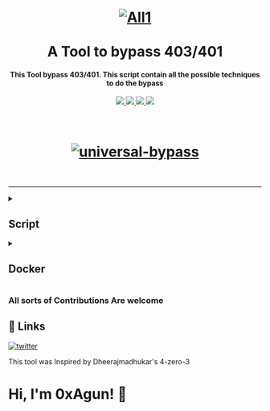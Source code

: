 
<h1 align="center">
  <br>
  <a href="https://github.com/0xAgun/idb-shodan"><img src="https://i.imgur.com/wRea7fk.png" alt="All1"></a></br>
  <br>
    A Tool to bypass 403/401
  <br>
</h1>
<h4 align="center">This Tool bypass 403/401. This script contain all the possible techniques to do the bypass</h4>
<p align="center">
  <a href="https://github.com/0xAgun/grafana_lfi/">
    <img src="https://img.shields.io/badge/version-2.0.7-brightgreen?style=for-the-badge&logo=appveyor">
  </a>
  <a href="https://github.com/0xAgun/grafana_lfi/">
      <img src="https://img.shields.io/badge/python-3x-orange?style=for-the-badge&logo=appveyor">
  </a>
  <a href="https://github.com/0xAgun/grafana_lfi/">
      <img src="https://img.shields.io/badge/license-0xAgun-informational?style=for-the-badge&logo=appveyor">
  </a>
    <a href="https://github.com/0xAgun/grafana_lfi/">
      <img src="https://img.shields.io/github/forks/0xAgun/idb-shodan?style=for-the-badge">
  </a>
</p>
<h1 align="center">
  <br>
  <a href="https://github.com/0xAgun/universal-bypass"><img src="https://i.imgur.com/BrrG8nO.png" alt="universal-bypass"></a>
  <br>
  <br>
</h1>

<hr>

<details>
  <summary> <h2>Script</h2></summary>

  ### Requirements

Install these packge before using the script

```bash
pip3 install requests
pip3 install rich
```

### How to Use

To start the script, run the following command

```py
python3 main.py -U https://yoursite.com/.htaccess -A
python3 main.py -h
```

<h1 align="center">
  <br>
  <a href="https://github.com/0xAgun/universal-bypass"><img src="https://i.imgur.com/z4PWeH8.png" alt="universal-bypass"></a>
</details>

<details>
  <summary> <h2>Docker</h2></summary>

  ### Installation
To build the Docker image, run the following command in the directory containing your `Dockerfile`:

```
docker build -t universal-bypass-image .
```

### How to Use

Once the image is built, you can run the script using Docker.

#### Running the Script with Arguments
To start the script with a specific URL and options, use the following command:

```
docker run --rm -v $(pwd):/app universal-bypass-image -U https://yoursite.com/.htaccess -A
```

#### Running the Script without Arguments
If you execute the Docker image without any arguments, it will display the help options by default:

```
docker run --rm -v $(pwd):/app universal-bypass-image
```

</details>
  
### All sorts of Contributions Are welcome

## 🔗 Links
[![twitter](https://img.shields.io/badge/twitter-1DA1F2?style=for-the-badge&logo=twitter&logoColor=white)](https://twitter.com/myselfAshraful)

 This tool was Inspired by Dheerajmadhukar's 4-zero-3 
  
# Hi, I'm 0xAgun! 👋
